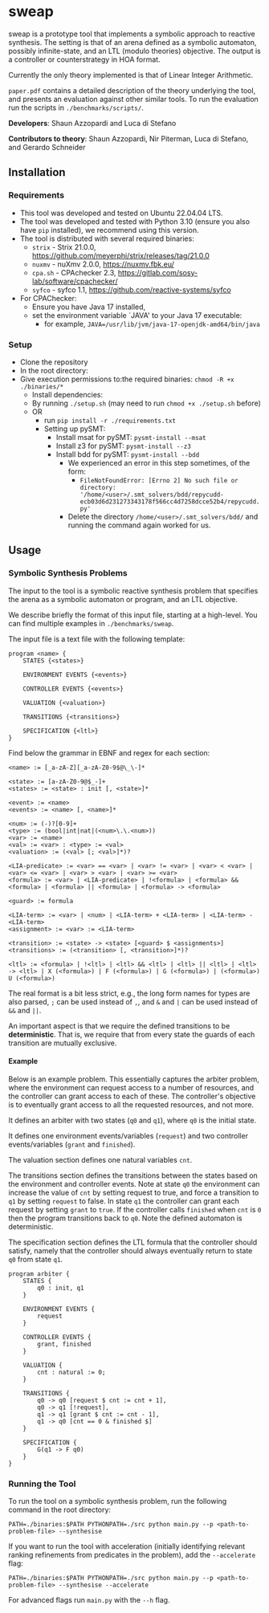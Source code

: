 # sweap

sweap is a prototype tool that implements a symbolic approach to reactive synthesis. The setting is that of an arena defined as a symbolic automaton, possibly infinite-state, and an LTL (modulo theories) objective. The output is a controller or counterstrategy in HOA format.

Currently the only theory implemented is that of Linear Integer Arithmetic. 

`paper.pdf` contains a detailed description of the theory underlying the tool, and presents an evaluation against other similar tools. To run the evaluation run the scripts in `./benchmarks/scripts/`.

**Developers**: Shaun Azzopardi and Luca di Stefano

**Contributors to theory**: Shaun Azzopardi, Nir Piterman, Luca di Stefano, and Gerardo Schneider

## Installation

### Requirements

- This tool was developed and tested on Ubuntu 22.04.04 LTS.
- The tool was developed and tested with Python 3.10 (ensure you also have `pip` installed), we recommend using this version.
- The tool is distributed with several required binaries:
  - `strix` - Strix 21.0.0, https://github.com/meyerphi/strix/releases/tag/21.0.0
  - `nuxmv` - nuXmv 2.0.0,  https://nuxmv.fbk.eu/
  - `cpa.sh` - CPAchecker 2.3, https://gitlab.com/sosy-lab/software/cpachecker/
  - `syfco` - syfco 1.1, https://github.com/reactive-systems/syfco
- For CPAChecker:
  - Ensure you have Java 17 installed,
  - set the environment variable `JAVA' to your Java 17 executable:
    - for example, `JAVA=/usr/lib/jvm/java-17-openjdk-amd64/bin/java`

### Setup

- Clone the repository
- In the root directory:
- Give execution permissions to:the required binaries: `chmod -R +x ./binaries/*`
  - Install dependencies: 
  - By running `./setup.sh` (may need to run `chmod +x ./setup.sh` before)
  - OR
    - run `pip install -r ./requirements.txt`
    - Setting up pySMT:
      - Install msat for pySMT: `pysmt-install --msat`
      - Install z3 for pySMT: `pysmt-install --z3`
      - Install bdd for pySMT: `pysmt-install --bdd`
        - We experienced an error in this step sometimes, of the form:
          - `FileNotFoundError: [Errno 2] No such file or directory: '/home/<user>/.smt_solvers/bdd/repycudd-ecb03d6d231273343178f566cc4d7258dcce52b4/repycudd.py'`
        - Delete the directory `/home/<user>/.smt_solvers/bdd/` and running the command again worked for us.

## Usage

### Symbolic Synthesis Problems

The input to the tool is a symbolic reactive synthesis problem that specifies the arena as a symbolic automaton or program, and an LTL objective.

We describe briefly the format of this input file, starting at a high-level. You can find multiple examples in `./benchmarks/sweap`.

The input file is a text file with the following template:

```
program <name> {
    STATES {<states>}

    ENVIRONMENT EVENTS {<events>}

    CONTROLLER EVENTS {<events>}

    VALUATION {<valuation>}

    TRANSITIONS {<transitions>}

    SPECIFICATION {<ltl>}
}
```
Find below the grammar in EBNF and regex for each section:
```
<name> := [_a-zA-Z][_a-zA-Z0-9$@\_\-]*

<state> := [a-zA-Z0-9@$_-]+
<states> := <state> : init [, <state>]*

<event> := <name> 
<events> := <name> [, <name>]*

<num> := (-)?[0-9]+
<type> := (bool|int|nat|(<num>\.\.<num>))
<var> := <name>
<val> := <var> : <type> := <val>
<valuation> := (<val> [; <val>]*)?

<LIA-predicate> := <var> == <var> | <var> != <var> | <var> < <var> | <var> <= <var> | <var> > <var> | <var> >= <var>
<formula> := <var> | <LIA-predicate> | !<formula> | <formula> && <formula> | <formula> || <formula> | <formula> -> <formula>

<guard> := formula

<LIA-term> := <var> | <num> | <LIA-term> + <LIA-term> | <LIA-term> - <LIA-term> 
<assignment> := <var> := <LIA-term>

<transition> := <state> -> <state> [<guard> $ <assignments>]
<transitions> := (<transition> [, <transition>]*)?

<ltl> := <formula> | !<ltl> | <ltl> && <ltl> | <ltl> || <ltl> | <ltl> -> <ltl> | X (<formula>) | F (<formula>) | G (<formula>) | (<formula>) U (<formula>)
```

The real format is a bit less strict, e.g., the long form names for types are also parsed, `;` can be used instead of `,`, and `&` and `|` can be used instead of `&&` and `||`.

An important aspect is that we require the defined transitions to be **deterministic**. That is, we require that from every state the guards of each transition are mutually exclusive.  

#### Example 

Below is an example problem. This essentially captures the arbiter problem, where the environment can request access to a number of resources, and the controller can grant access to each of these. The controller's objective is to eventually grant access to all the requested resources, and not more.

It defines an arbiter with two states (`q0` and `q1`), where `q0` is the initial state. 

It defines one environment events/variables (`request`) and two controller events/variables (`grant` and `finished`). 

The valuation section defines one natural variables `cnt`. 

The transitions section defines the transitions between the states based on the environment and controller events. Note at state `q0` the environment can increase the value of `cnt` by setting request to true, and force a transition to `q1` by setting `request` to false. In state `q1` the controller can grant each request by setting `grant` to `true`. If the controller calls `finished` when `cnt` is `0` then the program transitions back to `q0`. Note the defined automaton is deterministic.

The specification section defines the LTL formula that the controller should satisfy, namely that the controller should always eventually return to state `q0` from state `q1`.

````
program arbiter {
    STATES {
        q0 : init, q1
    }

    ENVIRONMENT EVENTS {
        request
    }

    CONTROLLER EVENTS {
        grant, finished
    }

    VALUATION {
        cnt : natural := 0;
    }

    TRANSITIONS {
        q0 -> q0 [request $ cnt := cnt + 1],
        q0 -> q1 [!request],
        q1 -> q1 [grant $ cnt := cnt - 1],
        q1 -> q0 [cnt == 0 & finished $]
    }

    SPECIFICATION {
        G(q1 -> F q0)
    }
}
````

### Running the Tool

To run the tool on a symbolic synthesis problem, run the following command in the root directory:

```
PATH=./binaries:$PATH PYTHONPATH=./src python main.py --p <path-to-problem-file> --synthesise
```

If you want to run the tool with acceleration (initially identifying relevant ranking refinements from predicates in the problem), add the `--accelerate` flag: 


```
PATH=./binaries:$PATH PYTHONPATH=./src python main.py --p <path-to-problem-file> --synthesise --accelerate
```

For advanced flags run `main.py` with the `--h` flag.